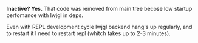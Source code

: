 **Inactive? Yes.**
That code was removed from main tree becose low startup perfomance with lwjgl in deps.

Even with REPL development cycle lwjgl backend hang's up regularly, and to restart it I need to restart repl (whitch takes up to 2-3 minutes).
